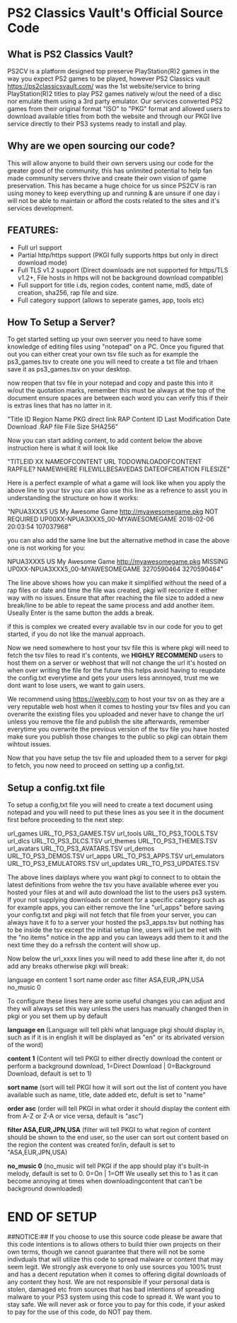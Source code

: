 # PS2 Classics Vault's Official Source Code #

## What is PS2 Classics Vault? ##

PS2CV is a platform designed top preserve PlayStation(R)2 games in the way you expect PS2 games to be played, however PS2 Classics vault https://ps2classicsvault.com/ was the 1st website/service to bring PlayStation(R)2 titles to play PS2 games natively w/out the need of a disc nor emulate them using a 3rd party emulator. Our services converted PS2 games from their original format "ISO" to "PKG" format and allowed users to download available titles from both the website and through our PKGI live service directly to their PS3 systems ready to install and play.

## Why are we open sourcing our code? ##

This will allow anyone to build their own servers using our code for the greater good of the community, this has unlimited potential to help fan made community servers thrive and create their own vision of game preservation. This has became a huge choice for us since PS2CV is ran using money to keep everything up and running & are unsure if one day i will not be able to maintain or afford the costs related to the sites and it's services development.

## FEATURES: ##

- Full url support
- Partial http/https support (PKGI fully supports https but only in direct download mode)
- Full TLS v1.2 support (Direct downloads are not supported for https/TLS v1.2+, File hosts in https will not be background download compatible)
- Full support for title i.ds, region codes, content name, md5, date of creation, sha256, rap file and size.
- Full category support (allows to seperate games, app, tools etc)

## How To Setup a Server? ## 

To get started setting up your own seerver you need to have some knowledge of editing files using "notepad" on a PC. Once you figured that out you can either creat your own tsv file such as for example the ps3_games.tsv to create one you will need to create a txt file and trhaen save it as ps3_games.tsv on your desktop.

now reopen that tsv file in your notepad and copy and paste this into it w/out the quotation marks, remember this must be always at the top of the document ensure spaces are between each word you can verify this if their is extras lines that has no latter in it.

"Title ID	Region	Name	PKG direct link	RAP	Content ID	Last Modification Date	Download .RAP file	File Size	SHA256"

Now you can start adding content, to add content below the above instruction here is what it will look like


"TITLEID	XX	NAMEOFCONTENT	URL TODOWNLOADOFCONTENT	RAPFILE?	NAMEWHERE FILEWILLBESAVEDAS	DATEOFCREATION		FILESIZE"	


Here is a perfect example of what a game will look like when you apply the above line to your tsv you can also use this line as a refrence to assit you in understanding the structure on how it works:


"NPUA3XXX5	US	My Awesome Game	http://myawesomegame.pkg	NOT REQUIRED	UP00XX-NPUA3XXX5_00-MYAWESOMEGAME	2018-02-06 20:03:54		107037968"


you can also add the same line but the alternative method in case the above one is not working for you:


NPUA3XXX5	US	My Awesome Game	http://myawesomegame.pkg	MISSING	UP0XX-NPUA3XXX5_00-MYAWESOMEGAME		3270590464	3270590464"


The line above shows how you can make it simplified without the need of a rap files or date and time the file was created, pkgi will reconize it either way with no issues. Ensure that after reaching the file size to added a new break/line to be able to repeat the same process and add another item. Useally Enter is the same button the adds a break.


if this is complex we created every available tsv in our code for you to get started, if you do not like the manual approach.

Now we need somewhere to host your tsv file this is where pkgi will need to fetch the tsv files to read it's contents, we **HIGHLY RECOMMEND** users to host them on a server or webhost that will not change the url it's hosted on when over writing the file for the future this helps avoid having to reupdate the config.txt everytime and gets your users less annnoyed, trust me we dont want to lose users, we want to gain users.

We recommend using https://weebly.com to host your tsv on as they are a very reputable web host when it comes to hosting your tsv files and you can overwrite the existing files you uploaded and never have to change the url unless you remove the file and publish the site afterwards, remember everytime you overwrite the previous version of the tsv file you have hosted make sure you publish those changes to the public so pkgi can obtain them wihtout issues.

Now that you have setup the tsv file and uploaded them to a server for pkgi to fetch, you now need to proceed on setting up a config,txt.

## Setup a config.txt file ##

To setup a config,txt file you will need to create a text document using notepad and you will need to put these lines as you see it in the document first before proceeding to the next step:


url_games URL_TO_PS3_GAMES.TSV
url_tools URL_TO_PS3_TOOLS.TSV
url_dlcs URL_TO_PS3_DLCS.TSV
url_themes URL_TO_PS3_THEMES.TSV
url_avatars URL_TO_PS3_AVATARS.TSV
url_demos URL_TO_PS3_DEMOS.TSV
url_apps URL_TO_PS3_APPS.TSV
url_emulators URL_TO_PS3_EMULATORS.TSV
url_updates URL_TO_PS3_UPDATES.TSV


The above lines daiplays where you want pkgi to connect to to obtain the latest definitions from wehre the tsv you have available wheree ever you hosted your files at and will auto download the list to the users ps3 system. If your not supplying downloads or content for a specific category such as for example apps, you can either remove the line "url_apps" before saving your config.txt and pkgi will not fetch that file from your server, you can always have it fo to a server your hosted the ps3_apps.tsv but nothing has to be inside the tsv except the initial setup line, users will just be met with the "no items" notice in the app and you can laweays add them to it and the next time they do a refrssh the content will show up.

Now below the url_xxxx lines you will need to add these line after it, do not add any breaks otherwise pkgi will break:

language en
content 1
sort name
order asc
filter ASA,EUR,JPN,USA
no_music 0


To configure these lines here are some useful changes you can adjust and they will always set this way unless the users has manually changed then in pkgi or you set them up by default

**language en** (Language will tell pkhi what language pkgi should display in, such as if it is in english it will be displayed as "en" or its abrivated version of the word)

**content 1** (Content will tell PKGI to either directly download the content or perform a background download, 1=Direct Download | 0=Background Download, default is set to 1)

**sort name** (sort will tell PKGI how it will sort out the list of content you have available such as name, title, date added etc, defult is set to "name"

**order asc** (order will tell PKGI in what order it should display the content eith from A-Z or Z-A or vice versa, default is "asc")

**filter ASA,EUR,JPN,USA** (filter will tell PKGI to what region of content should be shown to the end user, so the user can sort out content based on the region the content was created for/in, default is set  to "ASA,EUR,JPN,USA)

**no_music 0** (no_music will tell PKGI if the app should play it's built-in melody, default is set to 0. 0=On | 1=Off We useally set this to 1 as it can become annoying at times when downloadingcontent that can't be background downloaded)

# END OF SETUP #

##NOTICE:##
If you choose to use this source code please be aware that this code intentions is to allows others to build thier own projects on their own terms, though we cannot guarantee that there will not be some indivduals that will utilize this code to spread malware or content that may seem legit. We strongly ask everyone to only use sources you 100% trust and has a decent reputation when it comes to offering digital downloads of any content they host. We are not responsible if your personal data is stolen, damaged etc from sources that has bad intentions of spreading malware to your PS3 system using this code to spread it. We want you to stay safe. We will never ask or force you to pay for this code, if your asked to pay for the use of this code, do NOT pay them.
